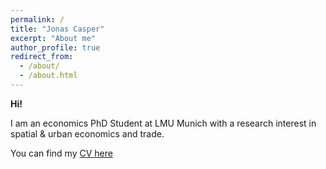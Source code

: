 ```yaml
---
permalink: /
title: "Jonas Casper"
excerpt: "About me"
author_profile: true
redirect_from: 
  - /about/
  - /about.html
---
```


**Hi!**


I am an economics PhD Student at LMU Munich with a research interest in spatial & urban economics and trade.

You can find my [CV here](https://jonascasper.github.io/files/CV_JC.pdf)
